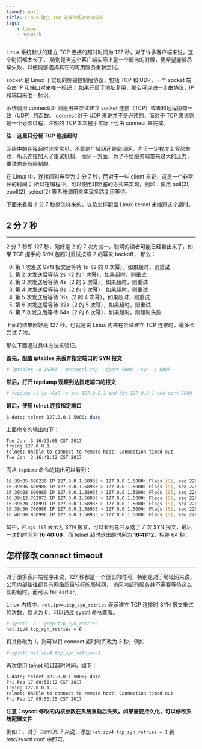 ```yaml
---
layout: post
title: Linux 建立 TCP 连接的超时时间分析
tags:
    - linux
    - network
---
```


Linux 系统默认的建立 TCP 连接的超时时间为 127 秒，对于许多客户端来说，这个时间都太长了，
特别是当这个客户端实际上是一个服务的时候，更希望能够尽早失败，以便能够选择其它的可用服务重新尝试。

socket 是 Linux 下实现的传输控制层协议，包括 TCP 和 UDP，一个 socket 端点由 IP 和端口对来唯一标识；
如果开启了地址复用，那么可以进一步由协议，IP 和端口来唯一标识。

系统调用 connect(2) 则是用来尝试建立 socket 连接（TCP）或者和远程协商一致（UDP）的函数。
connect 对于 UDP 来说并不是必须的，而对于 TCP 来说则是一个必须过程，注明的 TCP 3 次握手实际上也由 connect 来完成。

**注：这里只分析 TCP 连接超时**

网络中的连接超时非常常见，不管是广域网还是局域网，为了一定程度上容忍失败，所以连接加入了重试机制，
而另一方面，为了不给服务端带来过大的压力，重试也是有限制的。

在 Linux 中，连接超时典型为 2 分 7 秒，而对于一些 client 来说，这是一个非常长的时间；
所以在编程中，可以使用非阻塞的方式来实现，例如：使用 poll(2), epoll(2), select(2) 等系统调用来实现多路复用等待。

下面来看看 2 分 7 秒是怎样来的，以及怎样配置 Linux kernel 来缩短这个超时。

## 2 分 7 秒
---

2 分 7 秒即 127 秒，刚好是 2 的 7 次方减一，聪明的读者可能已经看出来了，如果 TCP 握手的 SYN 包超时重试按照 2 的幂来 backoff，
那么：

  0. 第 1 次发送 SYN 报文后等待 1s（2 的 0 次幂），如果超时，则重试
  1. 第 2 次发送后等待 2s（2 的 1 次幂），如果超时，则重试
  2. 第 3 次发送后等待 4s（2 的 2 次幂），如果超时，则重试
  6. 第 4 次发送后等待 8s（2 的 3 次幂），如果超时，则重试
  6. 第 5 次发送后等待 16s（2 的 4 次幂），如果超时，则重试
  6. 第 6 次发送后等待 32s（2 的 5 次幂），如果超时，则重试
  7. 第 7 次发送后等待 64s（2 的 6 次幂），如果超时，则超时失败

上面的结果刚好是 127 秒。也就是说 Linux 内核在尝试建立 TCP 连接时，最多会尝试 7 次。

那么下面通过具体方法来验证。

**首先，配置 iptables 来丢弃指定端口的 SYN 报文**

```bash
# iptables -A INPUT --protocol tcp --dport 5000 --syn -j DROP
```

**然后，打开 tcpdump 观察到达指定端口的报文**

```bash
# tcpdump -i lo -Ss0 -n src 127.0.0.1 and dst 127.0.0.1 and port 5000
```

**最后，使用 telnet 连接指定端口**

```bash
$ date; telnet 127.0.0.1 5000; date
```

上面命令的输出如下：

```bash
Tue Jan  3 16:39:05 CST 2017
Trying 127.0.0.1...
telnet: Unable to connect to remote host: Connection timed out
Tue Jan  3 16:41:12 CST 2017
```

而从 `tcpdump` 命令的输出可以看到：

```bash
16:39:05.690238 IP 127.0.0.1.58933 > 127.0.0.1.5000: Flags [S], seq 2286786481, win 43690, options [mss 65495,sackOK,TS val 179222486 ecr 0,nop,wscale 7], length 0
16:39:06.686988 IP 127.0.0.1.58933 > 127.0.0.1.5000: Flags [S], seq 2286786481, win 43690, options [mss 65495,sackOK,TS val 179222736 ecr 0,nop,wscale 7], length 0
16:39:08.690980 IP 127.0.0.1.58933 > 127.0.0.1.5000: Flags [S], seq 2286786481, win 43690, options [mss 65495,sackOK,TS val 179223237 ecr 0,nop,wscale 7], length 0
16:39:12.702973 IP 127.0.0.1.58933 > 127.0.0.1.5000: Flags [S], seq 2286786481, win 43690, options [mss 65495,sackOK,TS val 179224240 ecr 0,nop,wscale 7], length 0
16:39:20.718991 IP 127.0.0.1.58933 > 127.0.0.1.5000: Flags [S], seq 2286786481, win 43690, options [mss 65495,sackOK,TS val 179226244 ecr 0,nop,wscale 7], length 0
16:39:36.766986 IP 127.0.0.1.58933 > 127.0.0.1.5000: Flags [S], seq 2286786481, win 43690, options [mss 65495,sackOK,TS val 179230256 ecr 0,nop,wscale 7], length 0
16:40:08.830996 IP 127.0.0.1.58933 > 127.0.0.1.5000: Flags [S], seq 2286786481, win 43690, options [mss 65495,sackOK,TS val 179238272 ecr 0,nop,wscale 7], length 0
```

其中，`Flags [S]` 表示为 SYN 报文，可以看到总共发送了 7 次 SYN 报文，最后一次的时间为 **16:40:08**，而 telnet 超时退出的时间为 **16:41:12**，相差 64 秒。

## 怎样修改 connect timeout
---

对于很多客户端程序来说，127 秒都是一个很长的时间，特别是对于局域网来说，公司内部往往都具有网络质量较好的局域网，
访问内部的服务并不需要等待这么长的超时，而可以 fail earlier。

Linux 内核中，`net.ipv4.tcp_syn_retries` 表示建立 TCP 连接时 SYN 报文重试的次数，默认为 6，可以通过 sysctl 命令查看。

```bash
# sysctl -a | grep tcp_syn_retries
net.ipv4.tcp_syn_retries = 6
```

将其修改为 1，则可以将 connect 超时时间改为 3 秒，例如：

```bash
# sysctl net.ipv4.tcp_syn_retries=1
```

再次使用 telnet 验证超时时间，如下：

```bash
$ date; telnet 127.0.0.1 5000; date
Fri Feb 17 09:50:12 CST 2017
Trying 127.0.0.1...
telnet: Unable to connect to remote host: Connection timed out
Fri Feb 17 09:50:15 CST 2017
```

**注意：sysctl 修改的内核参数在系统重启后失效，如果需要持久化，可以修改系统配置文件**

例如：，对于 CentOS 7 来说，添加 `net.ipv4.tcp_syn_retries = 1` 到 /etc/sysctl.conf 中即可。
